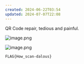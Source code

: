 ```yaml
---
created: 2024-06-22T03:54
updated: 2024-07-07T22:08
---
```


QR Code repair, tedious and painful.

![image.png](https://res.cloudinary.com/kumonochisanaka/image/upload/v1719042884/2024/06/1db0138b0310100532ad2762b20a6935.png)

![image.png](https://res.cloudinary.com/kumonochisanaka/image/upload/v1719042872/2024/06/b60a49e3731f3014c5c1988e769c7465.png)

```
FLAG{How_scan-dalous}
```
